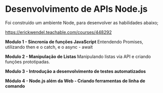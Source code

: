 # Desenvolvimento de APIs Node.js

Foi construído um ambiente Node, para desenvolver as habilidades abaixo;

https://erickwendel.teachable.com/courses/448292

<b> Modulo 1 - Sincronia de funções JavaScript </b>
Entendendo Promises, utilizando then e o catch, e o async - await

<b> Modulo 2 - Manipulação de Listas </b>
Manipulando listas via API e criando funções prototipadas.

<b> Modulo 3 - Introdução a desenvolvimento de testes automatizados </b>

<b> Módulo 4 - Node.js além da Web - Criando ferramentas de linha de comando </b>
